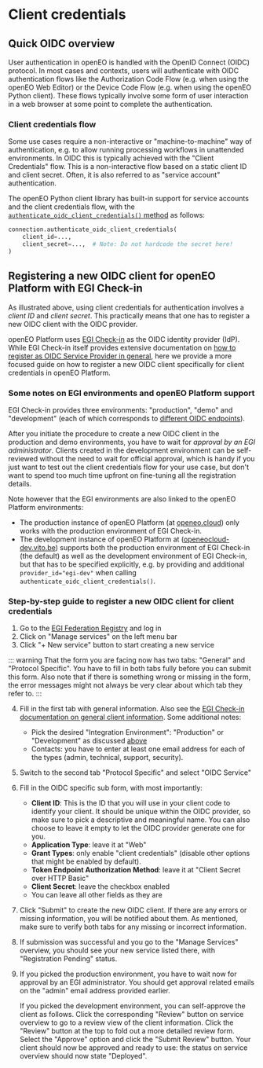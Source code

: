 # Client credentials

## Quick OIDC overview

User authentication in openEO is handled with the OpenID Connect (OIDC) protocol.
In most cases and contexts, users will authenticate with OIDC authentication flows 
like the Authorization Code Flow (e.g. when using the openEO Web Editor)
or the Device Code Flow (e.g. when using the openEO Python client).
These flows typically involve some form of user interaction in a web browser at some point
to complete the authentication.

### Client credentials flow

Some use cases require a non-interactive or "machine-to-machine" way of authentication, 
e.g. to allow running processing workflows in unattended environments.
In OIDC this is typically achieved with the "Client Credentials" flow.
This is a non-interactive flow based on a static client ID and client secret.
Often, it is also referred to as "service account" authentication.


The openEO Python client library has built-in support for service accounts and the client credentials flow,
with the [`authenticate_oidc_client_credentials()` method](https://open-eo.github.io/openeo-python-client/auth.html#oidc-authentication-client-credentials-flow)
as follows:

```python
connection.authenticate_oidc_client_credentials(
    client_id=...,
    client_secret=...,  # Note: Do not hardcode the secret here!
)
```


## Registering a new OIDC client for openEO Platform with EGI Check-in

As illustrated above, using client credentials for authentication involves a *client ID* and *client secret*.
This practically means that one has to register a new OIDC client with the OIDC provider.

openEO Platform uses [EGI Check-in](https://www.egi.eu/service/check-in/) as the OIDC identity provider (IdP).
While EGI Check-in itself provides extensive documentation on [how to register as OIDC Service Provider in general](https://docs.egi.eu/providers/check-in/sp/#openid-connect-service-provider), 
here we provide a more focused guide on how to register a new OIDC client specifically for client credentials in openEO Platform.


<a id="egi-enviroments"></a>
### Some notes on EGI environments and openEO Platform support

EGI Check-in provides three environments: "production", "demo" and "development" 
(each of which corresponds to [different OIDC endpoints](https://docs.egi.eu/providers/check-in/sp/#endpoints)).

After you initiate the procedure to create a new OIDC client in the production and demo environments,
you have to wait for *approval by an EGI administrator*.
Clients created in the development environment can be self-reviewed without the need to wait for official approval,
which is handy if you just want to test out the client credentials flow for your use case,
but don't want to spend too much time upfront on fine-tuning all the registration details.

Note however that the EGI environments are also linked to the openEO Platform environments:

- The production instance of openEO Platform 
  (at [openeo.cloud](https://openeo.cloud/)) 
  only works with the production environment of EGI Check-in.
- The development instance of openEO Platform 
  at ([openeocloud-dev.vito.be](https://openeocloud-dev.vito.be/))
  supports both the production environment of EGI Check-in (the default)
  as well as the development environment of EGI Check-in, 
  but that has to be specified explicitly, 
  e.g. by providing and additional `provider_id="egi-dev"` when calling `authenticate_oidc_client_credentials()`.



### Step-by-step guide to register a new OIDC client for client credentials

1. Go to the [EGI Federation Registry](https://aai.egi.eu/federation) and log in
2. Click on "Manage services" on the left menu bar
3. Click "+ New service" button to start creating a new service

::: warning
That the form you are facing now has two tabs: "General" and "Protocol Specific". 
You have to fill in both tabs fully before you can submit this form. 
Also note that if there is something wrong or missing in the form,
the error messages might not always be very clear about which tab they refer to.
:::

4. Fill in the first tab with general information.
   Also see the [EGI Check-in documentation on general client information](https://docs.egi.eu/providers/check-in/sp/#general-information).
   Some additional notes:

   - Pick the desired "Integration Environment": "Production" or "Development" as discussed [above](#egi-enviroments)
   - Contacts: you have to enter at least one email address for each of the types (admin, technical, support, security).

5. Switch to the second tab "Protocol Specific" and select "OIDC Service"
6. Fill in the OIDC specific sub form, with most importantly:

    - **Client ID**: This is the ID that you will use in your client code to identify your client.
      It should be unique within the OIDC provider, so make sure to pick a descriptive and meaningful name.
      You can also choose to leave it empty to let the OIDC provider generate one for you.
    - **Application Type**: leave it at "Web"
    - **Grant Types**: only enable "client credentials" (disable other options that might be enabled by default).
    - **Token Endpoint Authorization Method**: leave it at "Client Secret over HTTP Basic"
    - **Client Secret**: leave the checkbox enabled
    - You can leave all other fields as they are

7. Click "Submit" to create the new OIDC client. 
   If there are any errors or missing information, you will be notified about them.
   As mentioned, make sure to verify both tabs for any missing or incorrect information.
8. If submission was successful and you go to the "Manage Services" overview, 
   you should see your new service listed there, with "Registration Pending" status.
9. If you picked the production environment, you have to wait now for approval by an EGI administrator.
   You should get approval related emails on the "admin" email address provided earlier.

   If you picked the development environment, you can self-approve the client as follows.
   Click the corresponding "Review" button on service overview to go to a review view of the client information.
   Click the "Review" button at the top to fold out a more detailed review form.
   Select the "Approve" option and click the "Submit Review" button.
   Your client should now be approved and ready to use: 
   the status on service overview should now state "Deployed".


